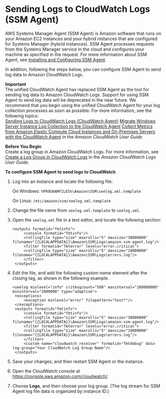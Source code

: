 # Sending Logs to CloudWatch Logs \(SSM Agent\)<a name="monitoring-ssm-agent"></a>

AWS Systems Manager Agent \(SSM Agent\) is Amazon software that runs on your Amazon EC2 instances and your hybrid instances that are configured for Systems Manager \(hybrid instances\)\. SSM Agent processes requests from the Systems Manager service in the cloud and configures your machine as specified in the request\. For more information about SSM Agent, see [Installing and Configuring SSM Agent](ssm-agent.md)\.

In addition, following the steps below, you can configure SSM Agent to send log data to Amazon CloudWatch Logs\. 

**Important**  
The unified CloudWatch Agent has replaced SSM Agent as the tool for sending log data to Amazon CloudWatch Logs\. Support for using SSM Agent to send log data will be deprecated in the near future\. We recommend that you begin using the unified CloudWatch Agent for your log collection processes as soon as possible\. For more information, see the following topics:  
[Sending Logs to CloudWatch Logs \(CloudWatch Agent\)](monitoring-cloudwatch-agent.md)
[Migrate Windows Server Instance Log Collection to the CloudWatch Agent](monitoring-cloudwatch-agent.md#monitoring-cloudwatch-agent-migrate)
[Collect Metrics from Amazon Elastic Compute Cloud Instances and On\-Premises Servers with the CloudWatch Agent](https://docs.aws.amazon.com/AmazonCloudWatch/latest/monitoring/Install-CloudWatch-Agent.html) in the *Amazon CloudWatch User Guide*

**Before You Begin**  
Create a log group in Amazon CloudWatch Logs\. For more information, see [Create a Log Group in CloudWatch Logs](https://docs.aws.amazon.com/AmazonCloudWatch/latest/logs/Create-Log-Group.html) in the *Amazon CloudWatch Logs User Guide*\.

**To configure SSM Agent to send logs to CloudWatch**

1. Log into an instance and locate the following file:

   On Windows: `%PROGRAMFILES%\Amazon\SSM\seelog.xml.template`

   On Linux: `/etc/amazon/ssm/seelog.xml.template`

1. Change the file name from `seelog.xml.template` to `seelog.xml`\.

1. Open the `seelog.xml` file in a text editor, and locate the following section:

   ```
   <outputs formatid="fmtinfo">
   		<console formatid="fmtinfo"/>
   		<rollingfile type="size" maxrolls="5" maxsize="30000000" filename="{{LOCALAPPDATA}}\Amazon\SSM\Logs\amazon-ssm-agent.log"/>
   		<filter formatid="fmterror" levels="error,critical">
   		<rollingfile type="size" maxrolls="5" maxsize="10000000" filename="{{LOCALAPPDATA}}\Amazon\SSM\Logs\errors.log"/>
   		</filter>
   	</outputs>
   ```

1. Edit the file, and add the following *custom name* element after the closing </filter> tag, as shown in the following example\.

   ```
   <seelog minlevel="info" critmsgcount="500" maxinterval="100000000" mininterval="2000000" type="adaptive">
   	<exceptions>
   		<exception minlevel="error" filepattern="test*"/>
   	</exceptions>
   	<outputs formatid="fmtinfo">
   		<console formatid="fmtinfo"/>
   		<rollingfile type="size" maxrolls="5" maxsize="30000000" filename="{{LOCALAPPDATA}}\Amazon\SSM\Logs\amazon-ssm-agent.log"/>
   		<filter formatid="fmterror" levels="error,critical">
   		<rollingfile type="size" maxrolls="5" maxsize="10000000" filename="{{LOCALAPPDATA}}\Amazon\SSM\Logs\errors.log"/>
   		</filter>
   		<custom name="cloudwatch_receiver" formatid="fmtdebug" data-log-group="Your CloudWatch Log Group Name"/>
   	</outputs>
   ```

1. Save your changes, and then restart SSM Agent or the instance\.

1. Open the CloudWatch console at [https://console\.aws\.amazon\.com/cloudwatch/](https://console.aws.amazon.com/cloudwatch/)\.

1. Choose **Logs**, and then choose your log group\. \(The log stream for SSM Agent log file data is organized by instance ID\.\)